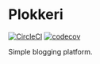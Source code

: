# Plokkeri

[![CircleCI](https://circleci.com/gh/jarnoln/plokkeri.svg?style=shield)](https://circleci.com/gh/jarnoln/plokkeri)
[![codecov](https://codecov.io/gh/jarnoln/plokkeri/branch/master/graph/badge.svg)](https://codecov.io/gh/jarnoln/plokkeri)

Simple blogging platform.
